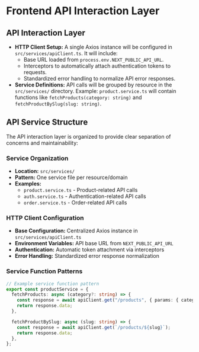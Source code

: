 # Frontend API Interaction Layer

## API Interaction Layer

- **HTTP Client Setup:** A single Axios instance will be configured in `src/services/apiClient.ts`. It will include:
  - Base URL loaded from `process.env.NEXT_PUBLIC_API_URL`.
  - Interceptors to automatically attach authentication tokens to requests.
  - Standardized error handling to normalize API error responses.
- **Service Definitions:** API calls will be grouped by resource in the `src/services/` directory. Example: `product.service.ts` will contain functions like `fetchProducts(category: string)` and `fetchProductBySlug(slug: string)`.

## API Service Structure

The API interaction layer is organized to provide clear separation of concerns and maintainability:

### Service Organization

- **Location:** `src/services/`
- **Pattern:** One service file per resource/domain
- **Examples:**
  - `product.service.ts` - Product-related API calls
  - `auth.service.ts` - Authentication-related API calls
  - `order.service.ts` - Order-related API calls

### HTTP Client Configuration

- **Base Configuration:** Centralized Axios instance in `src/services/apiClient.ts`
- **Environment Variables:** API base URL from `NEXT_PUBLIC_API_URL`
- **Authentication:** Automatic token attachment via interceptors
- **Error Handling:** Standardized error response normalization

### Service Function Patterns

```typescript
// Example service function pattern
export const productService = {
  fetchProducts: async (category?: string) => {
    const response = await apiClient.get("/products", { params: { category } });
    return response.data;
  },

  fetchProductBySlug: async (slug: string) => {
    const response = await apiClient.get(`/products/${slug}`);
    return response.data;
  },
};
```
